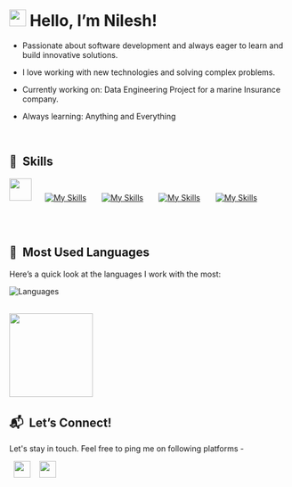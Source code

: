 
<!--<img src="https://i.imgur.com/FNO8M3E.png" width= 150/>-->

# <img src="https://media.giphy.com/media/hvRJCLFzcasrR4ia7z/giphy.gif" width="30px"> Hello, I’m Nilesh!

- Passionate about software development and always eager to learn and build innovative solutions.

- I love working with new technologies and solving complex problems.

- Currently working on: Data Engineering Project for a marine Insurance company.

- Always learning: Anything and Everything

<br/>


## 🏓 &nbsp;Skills
<img src="https://raw.githubusercontent.com/marwin1991/profile-technology-icons/refs/heads/main/icons/python.png" width=40/>&nbsp;&nbsp;&nbsp;&nbsp;&nbsp;
[![My Skills](https://skillicons.dev/icons?i=mysql,mongodb)](https://skillicons.dev) &nbsp;&nbsp;&nbsp;&nbsp;&nbsp;
[![My Skills](https://skillicons.dev/icons?i=git,kubernetes)](https://skillicons.dev) &nbsp;&nbsp;&nbsp;&nbsp;&nbsp; 
[![My Skills](https://skillicons.dev/icons?i=js,ts,htmx)](https://skillicons.dev) &nbsp;&nbsp;&nbsp;&nbsp;&nbsp;
[![My Skills](https://skillicons.dev/icons?i=django,react,next)](https://skillicons.dev) &nbsp;&nbsp;&nbsp;&nbsp;&nbsp;

<br/>
<br/>

## 🎲  &nbsp;Most Used Languages

Here’s a quick look at the languages I work with the most:

![Languages](https://github-readme-stats.vercel.app/api/top-langs/?username=nileshhazra&layout=compact&theme=dark)


<!--<a href="http://www.github.com/nileshhazra"><img src="https://github-readme-streak-stats.herokuapp.com/?user=nileshhazra&stroke=111&background=fff&ring=0891b2&fire=0891b2&currStreakNum=111&currStreakLabel=111&sideNums=111&sideLabels=111&dates=111&hide_border=true" /></a>-->
<br>
<a href="https://www.ko-fi.com/nileshhazra"><img src="https://storage.ko-fi.com/cdn/kofi2.png?v=3" width="150"/></a> &nbsp;&nbsp;&nbsp;&nbsp;&nbsp;

##  📬 &nbsp;Let’s Connect!

Let's stay in touch. Feel free to ping me on following platforms - 

 &nbsp;&nbsp;<a href="https://www.twitter.com/nileshhazra"><img src="https://cdn1.iconfinder.com/data/icons/social-circle-2-1/72/Twitter-256.png" width="30"/></a> 
&nbsp;&nbsp; <a href="https://www.linkedin.com/in/nileshhazra"><img src="https://cdn0.iconfinder.com/data/icons/social-circle-3/72/Linkedin-256.png" width="30"/></a> &nbsp;&nbsp;&nbsp;&nbsp;&nbsp;

 <!--![View count](https://komarev.com/ghpvc/?username=nileshhazra)

<a href="https://wa.me/7488172988"><img src="https://cdn0.iconfinder.com/data/icons/social-circle-3/72/Whatsapp-256.png" width="30"/></a> &nbsp;&nbsp;&nbsp;&nbsp;&nbsp;
  <a href="https://www.snapchat.com/add/nilesh.hazra"><img src="https://cdn0.iconfinder.com/data/icons/social-circle-3/72/Snapchat-256.png" width="30"/></a> &nbsp;&nbsp;&nbsp;&nbsp;&nbsp;-->

  

  
